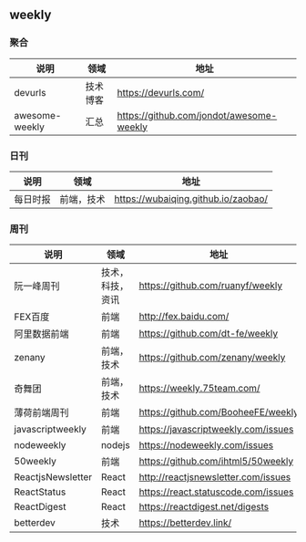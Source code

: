 ## weekly

### 聚合
|说明|领域|地址|
|--|--|--|
|devurls|技术博客|https://devurls.com/|
|awesome-weekly|汇总|https://github.com/jondot/awesome-weekly|

### 日刊
|说明|领域|地址|
|--|--|--|
|每日时报|前端，技术|https://wubaiqing.github.io/zaobao/|

### 周刊
|说明|领域|地址|
|--|--|--|
|阮一峰周刊|技术，科技，资讯|https://github.com/ruanyf/weekly|
|FEX百度|前端|http://fex.baidu.com/|
|阿里数据前端|前端|https://github.com/dt-fe/weekly|
|zenany|前端，技术|https://github.com/zenany/weekly|
|奇舞团|前端，技术|https://weekly.75team.com/|
|薄荷前端周刊|前端|https://github.com/BooheeFE/weekly|
|javascriptweekly|前端|https://javascriptweekly.com/issues|
|nodeweekly|nodejs|https://nodeweekly.com/issues|
|50weekly|前端|https://github.com/ihtml5/50weekly|
|ReactjsNewsletter|React|http://reactjsnewsletter.com/issues|
|ReactStatus|React|https://react.statuscode.com/issues|
|ReactDigest|React|https://reactdigest.net/digests|
|betterdev|技术|https://betterdev.link/|
